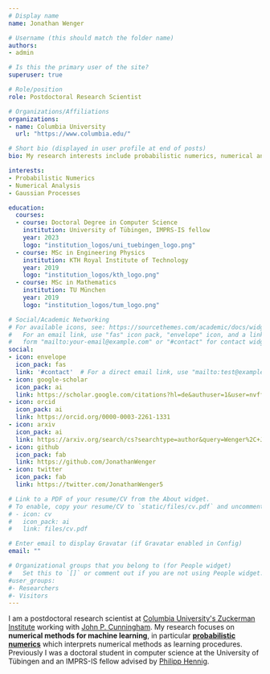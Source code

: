 ```yaml
---
# Display name
name: Jonathan Wenger

# Username (this should match the folder name)
authors:
- admin

# Is this the primary user of the site?
superuser: true

# Role/position
role: Postdoctoral Research Scientist

# Organizations/Affiliations
organizations:
- name: Columbia University
  url: "https://www.columbia.edu/"

# Short bio (displayed in user profile at end of posts)
bio: My research interests include probabilistic numerics, numerical analysis and Gaussian processes.

interests:
- Probabilistic Numerics
- Numerical Analysis
- Gaussian Processes

education:
  courses:
  - course: Doctoral Degree in Computer Science
    institution: University of Tübingen, IMPRS-IS fellow
    year: 2023
    logo: "institution_logos/uni_tuebingen_logo.png"
  - course: MSc in Engineering Physics
    institution: KTH Royal Institute of Technology
    year: 2019
    logo: "institution_logos/kth_logo.png"
  - course: MSc in Mathematics
    institution: TU München
    year: 2019
    logo: "institution_logos/tum_logo.png"

# Social/Academic Networking
# For available icons, see: https://sourcethemes.com/academic/docs/widgets/#icons
#   For an email link, use "fas" icon pack, "envelope" icon, and a link in the
#   form "mailto:your-email@example.com" or "#contact" for contact widget.
social:
- icon: envelope
  icon_pack: fas
  link: '#contact'  # For a direct email link, use "mailto:test@example.org".
- icon: google-scholar
  icon_pack: ai
  link: https://scholar.google.com/citations?hl=de&authuser=1&user=nvffZvIAAAAJ
- icon: orcid
  icon_pack: ai
  link: https://orcid.org/0000-0003-2261-1331
- icon: arxiv
  icon_pack: ai
  link: https://arxiv.org/search/cs?searchtype=author&query=Wenger%2C+J
- icon: github
  icon_pack: fab
  link: https://github.com/JonathanWenger
- icon: twitter
  icon_pack: fab
  link: https://twitter.com/JonathanWenger5

# Link to a PDF of your resume/CV from the About widget.
# To enable, copy your resume/CV to `static/files/cv.pdf` and uncomment the lines below.
# - icon: cv
#   icon_pack: ai
#   link: files/cv.pdf

# Enter email to display Gravatar (if Gravatar enabled in Config)
email: ""

# Organizational groups that you belong to (for People widget)
#   Set this to `[]` or comment out if you are not using People widget.
#user_groups:
#- Researchers
#- Visitors
---
```


I am a postdoctoral research scientist at [Columbia University's Zuckerman Institute](https://zuckermaninstitute.columbia.edu/) working with [John P. Cunningham](https://stat.columbia.edu/~cunningham/). My research focuses on **numerical methods for machine learning**, in particular [**probabilistic numerics**](http://probabilistic-numerics.org/) which interprets numerical methods as learning procedures. Previously I was a doctoral student in computer science at the University of Tübingen and an IMPRS-IS fellow advised by [Philipp Hennig](https://uni-tuebingen.de/en/faculties/faculty-of-science/departments/computer-science/lehrstuehle/methods-of-machine-learning/personen/philipp-hennig/). 
